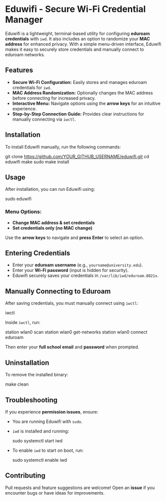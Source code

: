 # Eduwifi - Secure Wi-Fi Credential Manager

Eduwifi is a lightweight, terminal-based utility for configuring **eduroam credentials** with `iwd`. It also includes an option to randomize your **MAC address** for enhanced privacy. With a simple menu-driven interface, Eduwifi makes it easy to securely store credentials and manually connect to eduroam networks.

## Features

- **Secure Wi-Fi Configuration:** Easily stores and manages eduroam credentials for `iwd`.  
- **MAC Address Randomization:** Optionally changes the MAC address before connecting for increased privacy.  
- **Interactive Menu:** Navigate options using the **arrow keys** for an intuitive experience.  
- **Step-by-Step Connection Guide:** Provides clear instructions for manually connecting via `iwctl`.  

## Installation

To install Eduwifi manually, run the following commands:

git clone https://github.com/YOUR_GITHUB_USERNAME/eduwifi.git
cd eduwifi
make
sudo make install

## Usage

After installation, you can run Eduwifi using:

sudo eduwifi

### Menu Options:

- **Change MAC address & set credentials**  
- **Set credentials only (no MAC change)**  

Use the **arrow keys** to navigate and **press Enter** to select an option.

## Entering Credentials

- Enter your **eduroam username** (e.g., `yourname@university.edu`).  
- Enter your **Wi-Fi password** (input is hidden for security).  
- Eduwifi securely saves your credentials in `/var/lib/iwd/eduroam.8021x`.  

## Manually Connecting to Eduroam

After saving credentials, you must manually connect using `iwctl`:

iwctl

Inside `iwctl`, run:

station wlan0 scan
station wlan0 get-networks
station wlan0 connect eduroam

Then enter your **full school email** and **password** when prompted.

## Uninstallation

To remove the installed binary:

make clean

## Troubleshooting

If you experience **permission issues**, ensure:

- You are running Eduwifi with `sudo`.  
- `iwd` is installed and running:

  sudo systemctl start iwd

- To enable `iwd` to start on boot, run:

  sudo systemctl enable iwd

## Contributing

Pull requests and feature suggestions are welcome! Open an **issue** if you encounter bugs or have ideas for improvements.
